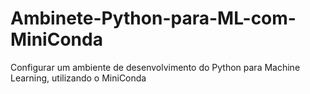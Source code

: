 # Ambinete-Python-para-ML-com-MiniConda
Configurar um ambiente de desenvolvimento do Python para Machine Learning, utilizando o MiniConda
